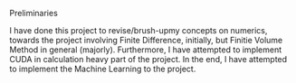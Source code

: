Preliminaries

I have done this project to revise/brush-upmy concepts on numerics, towards the project involving Finite Difference, initially, but Finitie Volume Method in general (majorly). Furthermore, I have attempted to implement CUDA in calculation heavy part of the project. In the end, I have attempted to implement the Machine Learning to the project.
